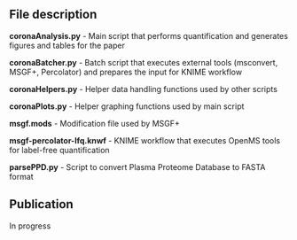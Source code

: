 ## File description

**coronaAnalysis.py** - Main script that performs quantification and generates figures and tables for the paper

**coronaBatcher.py** - Batch script that executes external tools (msconvert, MSGF+, Percolator) and prepares the input for KNIME workflow

**coronaHelpers.py** - Helper data handling functions used by other scripts

**coronaPlots.py** - Helper graphing functions used by main script

**msgf.mods** - Modification file used by MSGF+

**msgf-percolator-lfq.knwf** - KNIME workflow that executes OpenMS tools for label-free quantification

**parsePPD.py** - Script to convert Plasma Proteome Database to FASTA format

## Publication

In progress
